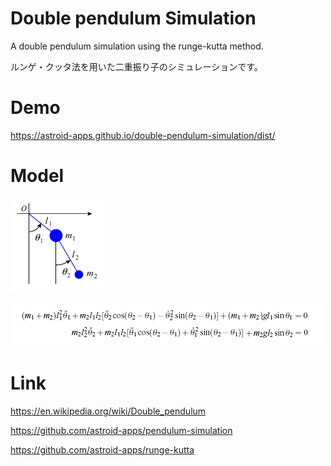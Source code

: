 # Double pendulum Simulation
A double pendulum simulation using the runge-kutta method.

ルンゲ・クッタ法を用いた二重振り子のシミュレーションです。

# Demo
https://astroid-apps.github.io/double-pendulum-simulation/dist/

# Model

![Model](./img/model.gif)

![Equation](./img/equation.gif)

# Link
https://en.wikipedia.org/wiki/Double_pendulum

https://github.com/astroid-apps/pendulum-simulation

https://github.com/astroid-apps/runge-kutta
